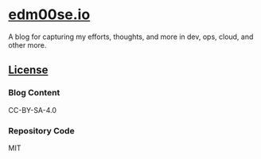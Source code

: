 # [edm00se.io](https://edm00se.io/)

A blog for capturing my efforts, thoughts, and more in dev, ops, cloud, and other more.

<!--
orange: #d07922
deep blue: #2c3e50
-->

## [License](LICENSE.md)

### Blog Content

CC-BY-SA-4.0

### Repository Code

MIT

